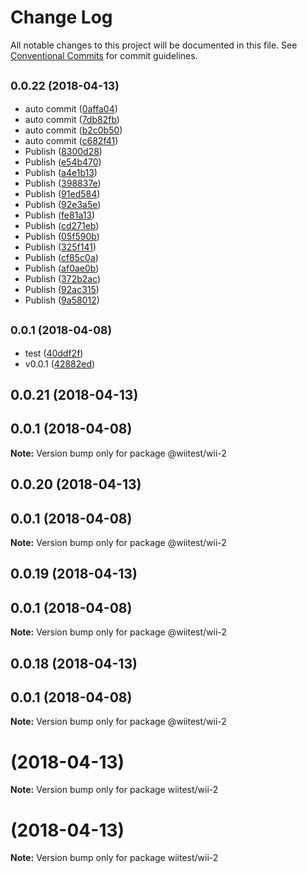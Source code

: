 # Change Log

All notable changes to this project will be documented in this file.
See [Conventional Commits](https://conventionalcommits.org) for commit guidelines.

<a name="0.0.22"></a>
## <small>0.0.22 (2018-04-13)</small>

* auto commit ([0affa04](https://github.com/qinmudi/wii-demo/commit/0affa04))
* auto commit ([7db82fb](https://github.com/qinmudi/wii-demo/commit/7db82fb))
* auto commit ([b2c0b50](https://github.com/qinmudi/wii-demo/commit/b2c0b50))
* auto commit ([c682f41](https://github.com/qinmudi/wii-demo/commit/c682f41))
* Publish ([8300d28](https://github.com/qinmudi/wii-demo/commit/8300d28))
* Publish ([e54b470](https://github.com/qinmudi/wii-demo/commit/e54b470))
* Publish ([a4e1b13](https://github.com/qinmudi/wii-demo/commit/a4e1b13))
* Publish ([398837e](https://github.com/qinmudi/wii-demo/commit/398837e))
* Publish ([91ed584](https://github.com/qinmudi/wii-demo/commit/91ed584))
* Publish ([92e3a5e](https://github.com/qinmudi/wii-demo/commit/92e3a5e))
* Publish ([fe81a13](https://github.com/qinmudi/wii-demo/commit/fe81a13))
* Publish ([cd271eb](https://github.com/qinmudi/wii-demo/commit/cd271eb))
* Publish ([05f590b](https://github.com/qinmudi/wii-demo/commit/05f590b))
* Publish ([325f141](https://github.com/qinmudi/wii-demo/commit/325f141))
* Publish ([cf85c0a](https://github.com/qinmudi/wii-demo/commit/cf85c0a))
* Publish ([af0ae0b](https://github.com/qinmudi/wii-demo/commit/af0ae0b))
* Publish ([372b2ac](https://github.com/qinmudi/wii-demo/commit/372b2ac))
* Publish ([92ac315](https://github.com/qinmudi/wii-demo/commit/92ac315))
* Publish ([9a58012](https://github.com/qinmudi/wii-demo/commit/9a58012))



<a name="0.0.1"></a>
## <small>0.0.1 (2018-04-08)</small>

* test ([40ddf2f](https://github.com/qinmudi/wii-demo/commit/40ddf2f))
* v0.0.1 ([42882ed](https://github.com/qinmudi/wii-demo/commit/42882ed))




<a name="0.0.21"></a>
## 0.0.21 (2018-04-13)



<a name="0.0.1"></a>
## 0.0.1 (2018-04-08)




**Note:** Version bump only for package @wiitest/wii-2

<a name="0.0.20"></a>
## 0.0.20 (2018-04-13)



<a name="0.0.1"></a>
## 0.0.1 (2018-04-08)




**Note:** Version bump only for package @wiitest/wii-2

<a name="0.0.19"></a>
## 0.0.19 (2018-04-13)



<a name="0.0.1"></a>
## 0.0.1 (2018-04-08)




**Note:** Version bump only for package @wiitest/wii-2

<a name="0.0.18"></a>
## 0.0.18 (2018-04-13)



<a name="0.0.1"></a>
## 0.0.1 (2018-04-08)




**Note:** Version bump only for package @wiitest/wii-2

<a name=""></a>
# [](https://github.com/qinmudi/wii-demo/compare/wiitest/wii-2@0.0.16...wiitest/wii-2@) (2018-04-13)




**Note:** Version bump only for package wiitest/wii-2

<a name=""></a>
# [](https://github.com/qinmudi/wii-demo/compare/wiitest/wii-2@0.0.15...wiitest/wii-2@) (2018-04-13)




**Note:** Version bump only for package wiitest/wii-2
